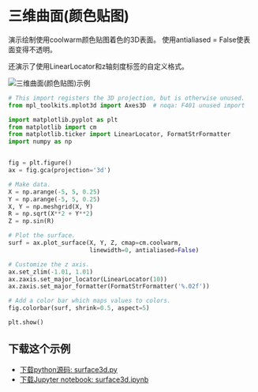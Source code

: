 # 三维曲面(颜色贴图)

演示绘制使用coolwarm颜色贴图着色的3D表面。 使用antialiased = False使表面变得不透明。

还演示了使用LinearLocator和z轴刻度标签的自定义格式。

![三维曲面(颜色贴图)示例](https://matplotlib.org/_images/sphx_glr_surface3d_001.png)

```python
# This import registers the 3D projection, but is otherwise unused.
from mpl_toolkits.mplot3d import Axes3D  # noqa: F401 unused import

import matplotlib.pyplot as plt
from matplotlib import cm
from matplotlib.ticker import LinearLocator, FormatStrFormatter
import numpy as np


fig = plt.figure()
ax = fig.gca(projection='3d')

# Make data.
X = np.arange(-5, 5, 0.25)
Y = np.arange(-5, 5, 0.25)
X, Y = np.meshgrid(X, Y)
R = np.sqrt(X**2 + Y**2)
Z = np.sin(R)

# Plot the surface.
surf = ax.plot_surface(X, Y, Z, cmap=cm.coolwarm,
                       linewidth=0, antialiased=False)

# Customize the z axis.
ax.set_zlim(-1.01, 1.01)
ax.zaxis.set_major_locator(LinearLocator(10))
ax.zaxis.set_major_formatter(FormatStrFormatter('%.02f'))

# Add a color bar which maps values to colors.
fig.colorbar(surf, shrink=0.5, aspect=5)

plt.show()
```

## 下载这个示例
            
- [下载python源码: surface3d.py](https://matplotlib.org/_downloads/surface3d.py)
- [下载Jupyter notebook: surface3d.ipynb](https://matplotlib.org/_downloads/surface3d.ipynb)